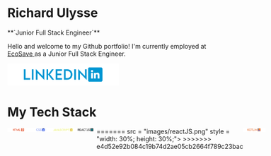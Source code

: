 # Richard Ulysse
<link rel="stylesheet" href="styles.css">
**`Junior Full Stack Engineer`**

Hello and welcome to my Github portfolio! I'm currently employed at <a href ="https://ecosaveinc.com/">EcoSave </a> as a Junior Full Stack Engineer.

<p 
style = "algin: left;">
<a href="https://www.linkedin.com/in/richardulysse/">
<img 
src = "images/linkedin.png"
style = "width : 50%;"> 
</img>
</a>
</p>

# My Tech Stack
<div style = 
"display: flex;
flex-drection: row;
"
>
<img 
src = "images/html.png" 
style = "width: 10%; height: 10%;"> 
</img>
<img 
src = "images/css.png" 
style = "width: 10%; height: 10%;"> 
</img>
<img 
src = "images/javascript.png" 
style = "width: 10%; height: 10%;"> 
</img>
<img 
<<<<<<< HEAD
src = "images/reactjs.png" 
style = "width: 10%; height: 10%;"> 
=======
src = "images/reactJS.png" 
style = "width: 30%; height: 30%;"> 
>>>>>>> e4d52e92b084c19b74d2ae05cb2664f789c23bac
</img>
<img 
src = "images/kotlin.png" 
style = "width: 10%; height: 10%;"> 
</img>
</div>
